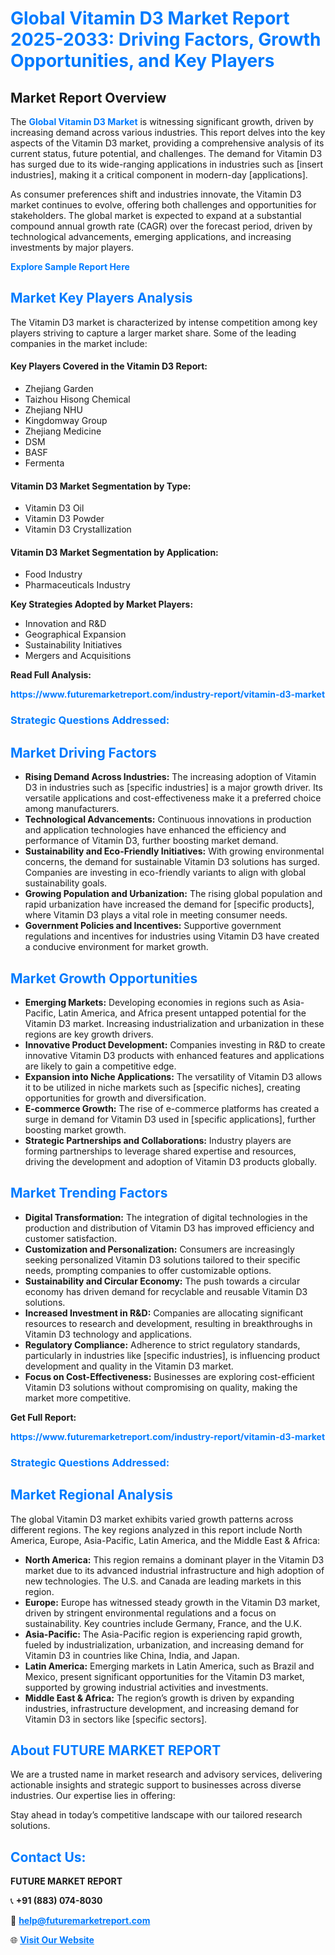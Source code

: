 <h1 style="color: #007BFF;">Global Vitamin D3 Market Report 2025-2033: Driving Factors, Growth Opportunities, and Key Players</h1>

<section id="overview">
<h2>Market Report Overview</h2>
<p>The <a href="https://www.futuremarketreport.com/industry-report/vitamin-d3-market" style="color: #007BFF; text-decoration: none;"><strong>Global Vitamin D3 Market</strong></a> is witnessing significant growth, driven by increasing demand across various industries. This report delves into the key aspects of the Vitamin D3 market, providing a comprehensive analysis of its current status, future potential, and challenges. The demand for Vitamin D3 has surged due to its wide-ranging applications in industries such as [insert industries], making it a critical component in modern-day [applications].</p>
<p>As consumer preferences shift and industries innovate, the Vitamin D3 market continues to evolve, offering both challenges and opportunities for stakeholders. The global market is expected to expand at a substantial compound annual growth rate (CAGR) over the forecast period, driven by technological advancements, emerging applications, and increasing investments by major players.</p>
</section>

<section id="overview">
<p><a href="https://www.futuremarketreport.com/request-sample/reportId=57406" style="color: #007BFF; text-decoration: none;"><strong>Explore Sample Report Here</strong></a></p>
</section>

<section id="key-players">
<h2 style="color: #007BFF;">Market Key Players Analysis</h2>
<p>The Vitamin D3 market is characterized by intense competition among key players striving to capture a larger market share. Some of the leading companies in the market include:</p>
<h4>Key Players Covered in the Vitamin D3 Report:</h4>
<ul><li>Zhejiang Garden</li><li>Taizhou Hisong Chemical</li><li>Zhejiang NHU</li><li>Kingdomway Group</li><li>Zhejiang Medicine</li><li>DSM</li><li>BASF</li><li>Fermenta</li></ul>
<h4>Vitamin D3 Market Segmentation by Type:</h4>
<ul><li>Vitamin D3 Oil</li><li>Vitamin D3 Powder</li><li>Vitamin D3 Crystallization</li></ul>

<h4>Vitamin D3 Market Segmentation by Application:</h4>
<ul><li>Food Industry</li><li>Pharmaceuticals Industry</li></ul>
<p><strong>Key Strategies Adopted by Market Players:</strong></p>
<ul>
<li>Innovation and R&D</li>
<li>Geographical Expansion</li>
<li>Sustainability Initiatives</li>
<li>Mergers and Acquisitions</li>
</ul>
</section>

<section>
<p><strong>Read Full Analysis: </strong></p><a href="https://www.futuremarketreport.com/industry-report/vitamin-d3-market" style="color: #007BFF; text-decoration: none;"><strong>https://www.futuremarketreport.com/industry-report/vitamin-d3-market</strong></a>
<h3 style="color: #007BFF;">Strategic Questions Addressed:</h3>
</section>

<section id="driving-factors">
<h2 style="color: #007BFF;">Market Driving Factors</h2>
<ul>
<li><strong>Rising Demand Across Industries:</strong> The increasing adoption of Vitamin D3 in industries such as [specific industries] is a major growth driver. Its versatile applications and cost-effectiveness make it a preferred choice among manufacturers.</li>
<li><strong>Technological Advancements:</strong> Continuous innovations in production and application technologies have enhanced the efficiency and performance of Vitamin D3, further boosting market demand.</li>
<li><strong>Sustainability and Eco-Friendly Initiatives:</strong> With growing environmental concerns, the demand for sustainable Vitamin D3 solutions has surged. Companies are investing in eco-friendly variants to align with global sustainability goals.</li>
<li><strong>Growing Population and Urbanization:</strong> The rising global population and rapid urbanization have increased the demand for [specific products], where Vitamin D3 plays a vital role in meeting consumer needs.</li>
<li><strong>Government Policies and Incentives:</strong> Supportive government regulations and incentives for industries using Vitamin D3 have created a conducive environment for market growth.</li>
</ul>
</section>

<section id="growth-opportunities">
<h2 style="color: #007BFF;">Market Growth Opportunities</h2>
<ul>
<li><strong>Emerging Markets:</strong> Developing economies in regions such as Asia-Pacific, Latin America, and Africa present untapped potential for the Vitamin D3 market. Increasing industrialization and urbanization in these regions are key growth drivers.</li>
<li><strong>Innovative Product Development:</strong> Companies investing in R&D to create innovative Vitamin D3 products with enhanced features and applications are likely to gain a competitive edge.</li>
<li><strong>Expansion into Niche Applications:</strong> The versatility of Vitamin D3 allows it to be utilized in niche markets such as [specific niches], creating opportunities for growth and diversification.</li>
<li><strong>E-commerce Growth:</strong> The rise of e-commerce platforms has created a surge in demand for Vitamin D3 used in [specific applications], further boosting market growth.</li>
<li><strong>Strategic Partnerships and Collaborations:</strong> Industry players are forming partnerships to leverage shared expertise and resources, driving the development and adoption of Vitamin D3 products globally.</li>
</ul>
</section>

<section id="trending-factors">
<h2 style="color: #007BFF;">Market Trending Factors</h2>
<ul>
<li><strong>Digital Transformation:</strong> The integration of digital technologies in the production and distribution of Vitamin D3 has improved efficiency and customer satisfaction.</li>
<li><strong>Customization and Personalization:</strong> Consumers are increasingly seeking personalized Vitamin D3 solutions tailored to their specific needs, prompting companies to offer customizable options.</li>
<li><strong>Sustainability and Circular Economy:</strong> The push towards a circular economy has driven demand for recyclable and reusable Vitamin D3 solutions.</li>
<li><strong>Increased Investment in R&D:</strong> Companies are allocating significant resources to research and development, resulting in breakthroughs in Vitamin D3 technology and applications.</li>
<li><strong>Regulatory Compliance:</strong> Adherence to strict regulatory standards, particularly in industries like [specific industries], is influencing product development and quality in the Vitamin D3 market.</li>
<li><strong>Focus on Cost-Effectiveness:</strong> Businesses are exploring cost-efficient Vitamin D3 solutions without compromising on quality, making the market more competitive.</li>
</ul>
</section>

<section>
<p><strong>Get Full Report: </strong></p><a href="https://www.futuremarketreport.com/industry-report/vitamin-d3-market" style="color: #007BFF; text-decoration: none;"><strong>https://www.futuremarketreport.com/industry-report/vitamin-d3-market</strong></a>
<h3 style="color: #007BFF;">Strategic Questions Addressed:</h3>
</section>


<section id="regional-analysis">
<h2 style="color: #007BFF;">Market Regional Analysis</h2>
<p>The global Vitamin D3 market exhibits varied growth patterns across different regions. The key regions analyzed in this report include North America, Europe, Asia-Pacific, Latin America, and the Middle East & Africa:</p>
<ul>
<li><strong>North America:</strong> This region remains a dominant player in the Vitamin D3 market due to its advanced industrial infrastructure and high adoption of new technologies. The U.S. and Canada are leading markets in this region.</li>
<li><strong>Europe:</strong> Europe has witnessed steady growth in the Vitamin D3 market, driven by stringent environmental regulations and a focus on sustainability. Key countries include Germany, France, and the U.K.</li>
<li><strong>Asia-Pacific:</strong> The Asia-Pacific region is experiencing rapid growth, fueled by industrialization, urbanization, and increasing demand for Vitamin D3 in countries like China, India, and Japan.</li>
<li><strong>Latin America:</strong> Emerging markets in Latin America, such as Brazil and Mexico, present significant opportunities for the Vitamin D3 market, supported by growing industrial activities and investments.</li>
<li><strong>Middle East & Africa:</strong> The region’s growth is driven by expanding industries, infrastructure development, and increasing demand for Vitamin D3 in sectors like [specific sectors].</li>
</ul>
</section>

<footer>
<h2 style="color: #007BFF;">About FUTURE MARKET REPORT</h2>
<p>We are a trusted name in market research and advisory services, delivering actionable insights and strategic support to businesses across diverse industries. Our expertise lies in offering:</p>

<p>Stay ahead in today’s competitive landscape with our tailored research solutions.</p>

<h2 style="color: #007BFF;">Contact Us:</h2>
<p><strong>FUTURE MARKET REPORT</strong></p>
<p>📞 <strong>+91 (883) 074-8030</strong></p>
<p>📧 <strong><a href="mailto:help@futuremarketreport.com" style="color: #007BFF;">help@futuremarketreport.com</a></strong></p>
<p>🌐 <strong><a href="https://www.futuremarketreport.com/" style="color: #007BFF;">Visit Our Website</a></strong></p>
</footer>